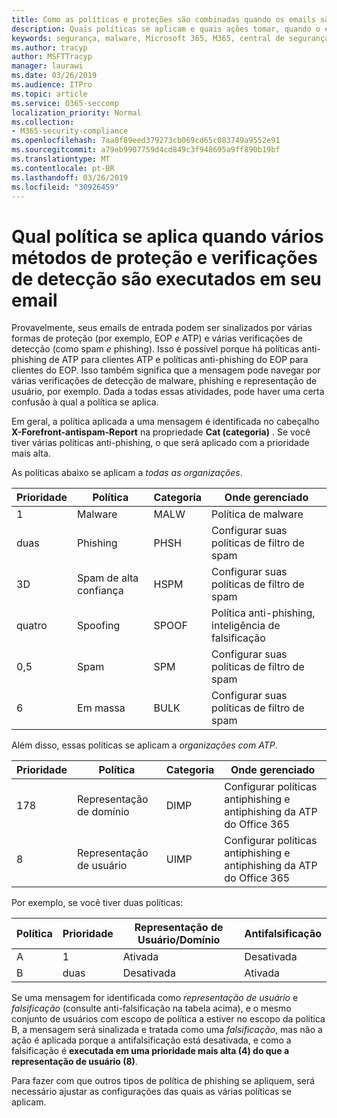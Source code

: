 ```yaml
---
title: Como as políticas e proteções são combinadas quando os emails são sinalizados em vermelho
description: Quais políticas se aplicam e quais ações tomar, quando o email está marcado como malware, spam, spam de alta confiança, phishing e massa por EOP e/ou ATP.
keywords: segurança, malware, Microsoft 365, M365, central de segurança, ATP, Windows Defender ATP, Office 365 ATP, Azure ATP
ms.author: tracyp
author: MSFTTracyp
manager: laurawi
ms.date: 03/26/2019
ms.audience: ITPro
ms.topic: article
ms.service: O365-seccomp
localization_priority: Normal
ms.collection:
- M365-security-compliance
ms.openlocfilehash: 7aa0f89eed379273cb069cd65c083749a9552e91
ms.sourcegitcommit: a79eb9907759d4cd849c3f948695a9ff890b19bf
ms.translationtype: MT
ms.contentlocale: pt-BR
ms.lasthandoff: 03/26/2019
ms.locfileid: "30926459"
---
```

# <a name="what-policy-applies-when-multiple-protection-methods-and-detection-scans-run-on-your-email"></a>Qual política se aplica quando vários métodos de proteção e verificações de detecção são executados em seu email

Provavelmente, seus emails de entrada podem ser sinalizados por várias formas de proteção (por exemplo, EOP *e* ATP) e várias verificações de detecção (como spam *e* phishing). Isso é possível porque há políticas anti-phishing de ATP para clientes ATP e políticas anti-phishing do EOP para clientes do EOP. Isso também significa que a mensagem pode navegar por várias verificações de detecção de malware, phishing e representação de usuário, por exemplo. Dada a todas essas atividades, pode haver uma certa confusão à qual a política se aplica.

Em geral, a política aplicada a uma mensagem é identificada no cabeçalho **X-Forefront-antispam-Report** na propriedade **Cat (categoria)** . Se você tiver várias políticas anti-phishing, o que será aplicado com a prioridade mais alta.

As políticas abaixo se aplicam a _todas as organizações_.

|Prioridade |Política  |Categoria  |Onde gerenciado |
|---------|---------|---------|---------|
|1     | Malware      | MALW      | Política de malware   |
|duas     | Phishing     | PHSH     | Configurar suas políticas de filtro de spam     |
|3D     | Spam de alta confiança      | HSPM        | Configurar suas políticas de filtro de spam        |
|quatro     | Spoofing        | SPOOF        | Política anti-phishing, inteligência de falsificação        |
|0,5     | Spam         | SPM         | Configurar suas políticas de filtro de spam         |
|6     | Em massa         | BULK        | Configurar suas políticas de filtro de spam         |

Além disso, essas políticas se aplicam a _organizações com ATP_.

|Prioridade |Política  |Categoria  |Onde gerenciado |
|---------|---------|---------|---------|
|178     | Representação de domínio         | DIMP         |  Configurar políticas antiphishing e antiphishing da ATP do Office 365        |
|8     | Representação de usuário        | UIMP         |  Configurar políticas antiphishing e antiphishing da ATP do Office 365         |

Por exemplo, se você tiver duas políticas:

|Política  |Prioridade  |Representação de Usuário/Domínio  |Antifalsificação  |
|---------|---------|---------|---------|
|A     | 1        | Ativada        |Desativada         |
|B     | duas        | Desativada        | Ativada        |

Se uma mensagem for identificada como _representação de usuário_ e _falsificação_ (consulte anti-falsificação na tabela acima), e o mesmo conjunto de usuários com escopo de política a estiver no escopo da política B, a mensagem será sinalizada e tratada como uma _falsificação_, mas não a ação é aplicada porque a antifalsificação está desativada, e como a falsificação é **executada em uma prioridade mais alta (4) do que a representação de usuário (8)**.

Para fazer com que outros tipos de política de phishing se apliquem, será necessário ajustar as configurações das quais as várias políticas se aplicam.



